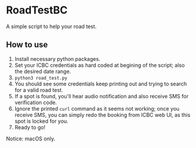 # RoadTestBC

A simple script to help your road test.

## How to use

1. Install necessary python packages.
1. Set your ICBC credentials as hard coded at begining of the script; also the desired date range.
1. `python3 road_test.py`
1. You should see some credentials keep printing out and trying to search for a valid road test.
1. If a spot is found, you'll hear audio notification and also receive SMS for verification code.
1. Ignore the printed `curl` command as it seems not working; once you receive SMS, you can simply redo the booking from ICBC web UI, as this spot is locked for you.
1. Ready to go!

Notice: macOS only.
